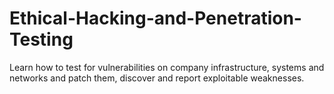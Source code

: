 # Ethical-Hacking-and-Penetration-Testing
Learn how to test for vulnerabilities on company infrastructure, systems and networks and patch them, discover and report exploitable weaknesses.
